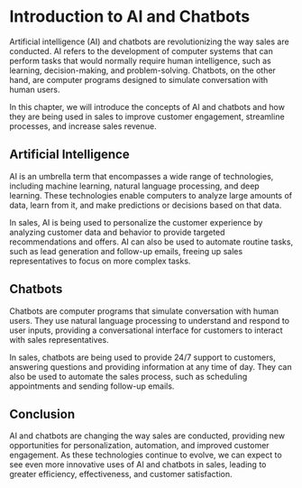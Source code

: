 Introduction to AI and Chatbots
================================================================================

Artificial intelligence (AI) and chatbots are revolutionizing the way sales are conducted. AI refers to the development of computer systems that can perform tasks that would normally require human intelligence, such as learning, decision-making, and problem-solving. Chatbots, on the other hand, are computer programs designed to simulate conversation with human users.

In this chapter, we will introduce the concepts of AI and chatbots and how they are being used in sales to improve customer engagement, streamline processes, and increase sales revenue.

Artificial Intelligence
-----------------------

AI is an umbrella term that encompasses a wide range of technologies, including machine learning, natural language processing, and deep learning. These technologies enable computers to analyze large amounts of data, learn from it, and make predictions or decisions based on that data.

In sales, AI is being used to personalize the customer experience by analyzing customer data and behavior to provide targeted recommendations and offers. AI can also be used to automate routine tasks, such as lead generation and follow-up emails, freeing up sales representatives to focus on more complex tasks.

Chatbots
--------

Chatbots are computer programs that simulate conversation with human users. They use natural language processing to understand and respond to user inputs, providing a conversational interface for customers to interact with sales representatives.

In sales, chatbots are being used to provide 24/7 support to customers, answering questions and providing information at any time of day. They can also be used to automate the sales process, such as scheduling appointments and sending follow-up emails.

Conclusion
----------

AI and chatbots are changing the way sales are conducted, providing new opportunities for personalization, automation, and improved customer engagement. As these technologies continue to evolve, we can expect to see even more innovative uses of AI and chatbots in sales, leading to greater efficiency, effectiveness, and customer satisfaction.


